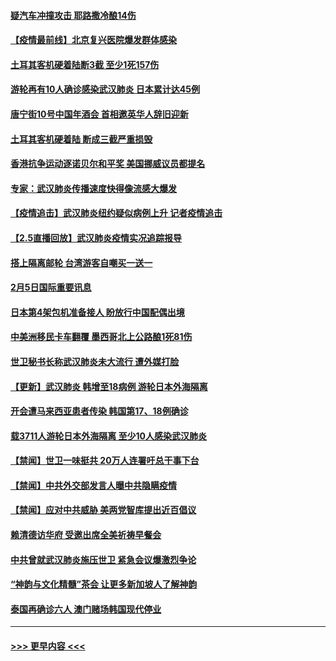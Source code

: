 #### [疑汽车冲撞攻击 耶路撒冷酿14伤](../pages/prog202/a102770586.md?t=02061455) 
#### [【疫情最前线】北京复兴医院爆发群体感染](../pages/prog202/a102770602.md?t=02061455) 
#### [土耳其客机硬着陆断3截 至少1死157伤](../pages/prog202/a102770508.md?t=02061455) 
#### [游轮再有10人确诊感染武汉肺炎 日本累计达45例](../pages/prog202/a102770476.md?t=02061455) 
#### [唐宁街10号中国年酒会 首相邀英华人辞旧迎新](../pages/prog202/a102770458.md?t=02061455) 
#### [土耳其客机硬着陆 断成三截严重损毁](../pages/prog202/a102770239.md?t=02061455) 
#### [香港抗争运动逐诺贝尔和平奖 美国挪威议员都提名](../pages/prog202/a102770390.md?t=02061455) 
#### [专家：武汉肺炎传播速度快得像流感大爆发](../pages/prog202/a102770132.md?t=02061455) 
#### [【疫情追击】武汉肺炎纽约疑似病例上升 记者疫情追击](../pages/prog202/a102770000.md?t=02061455) 
#### [【2.5直播回放】武汉肺炎疫情实况追踪报导](../pages/prog202/a102769913.md?t=02061455) 
#### [搭上隔离邮轮 台湾游客自嘲买一送一](../pages/prog202/a102769845.md?t=02061455) 
#### [2月5日国际重要讯息](../pages/prog202/a102769821.md?t=02061455) 
#### [日本第4架包机准备接人 盼放行中国配偶出境](../pages/prog202/a102769765.md?t=02061455) 
#### [中美洲移民卡车翻覆 墨西哥北上公路酿1死81伤](../pages/prog202/a102769703.md?t=02061455) 
#### [世卫秘书长称武汉肺炎未大流行 遭外媒打脸](../pages/prog202/a102769679.md?t=02061455) 
#### [【更新】武汉肺炎 韩增至18病例 游轮日本外海隔离](../pages/prog202/a102758911.md?t=02061455) 
#### [开会遭马来西亚患者传染 韩国第17、18例确诊](../pages/prog202/a102769600.md?t=02061455) 
#### [载3711人游轮日本外海隔离 至少10人感染武汉肺炎](../pages/prog202/a102769538.md?t=02061455) 
#### [【禁闻】世卫一味挺共 20万人连署吁总干事下台](../pages/prog202/a102769445.md?t=02061455) 
#### [【禁闻】中共外交部发言人曝中共隐瞒疫情](../pages/prog202/a102769400.md?t=02061455) 
#### [【禁闻】应对中共威胁 美两党智库提出近百倡议](../pages/prog202/a102769357.md?t=02061455) 
#### [赖清德访华府  受邀出席全美祈祷早餐会](../pages/prog202/a102769350.md?t=02061455) 
#### [中共曾就武汉肺炎施压世卫 紧急会议爆激烈争论](../pages/prog202/a102769312.md?t=02061455) 
#### [“神韵与文化精髓”茶会 让更多新加坡人了解神韵](../pages/prog202/a102769286.md?t=02061455) 
#### [泰国再确诊六人 澳门赌场韩国现代停业](../pages/prog202/a102769239.md?t=02061455) 

----
#### [ >>> 更早内容 <<< ](../indexes/prog202-earlier.md)
